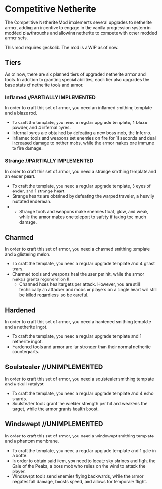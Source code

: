 # Competitive Netherite
The Competitive Netherite Mod implements several upgrades to netherite armor, adding an incentive to engage in the vanilla progression system in modded playthroughs and allowing netherite to compete with other modded armor sets.

This mod requires geckolib.
The mod is a WIP as of now.

## Tiers
As of now, there are six planned tiers of upgraded netherite armor and tools. In addition to granting special abilities, each tier also upgrades the base stats of netherite tools and armor.

### Inflamed //PARTIALLY IMPLEMENTED
In order to craft this set of armor, you need an inflamed smithing template and a blaze rod.
* To craft the template, you need a regular upgrade template, 4 blaze powder, and 4 infernal pyres.
* Infernal pyres are obtained by defeating a new boss mob, the Inferno.
* Inflamed tools and weapons set enemies on fire for 11 seconds and deal increased damage to nether mobs, while the armor makes one immune to fire damage.

### Strange //PARTIALLY IMPLEMENTED
In order to craft this set of armor, you need a strange smithing template and an ender pearl.
* To craft the template, you need a regular upgrade template, 3 eyes of ender, and 1 strange heart.
* Strange hearts are obtained by defeating the warped traveler, a heavily mutated enderman.
* * Strange tools and weapons make enemies float, glow, and weak, while the armor makes one teleport to safety if taking too much damage.

## Charmed
In order to craft this set of armor, you need a charmed smithing template and a glistering melon.
* To craft the template, you need a regular upgrade template and 4 ghast tears.
* Charmed tools and weapons heal the user per hit, while the armor makes grants regeneration II.
  * Charmed hoes heal targets per attack. However, you are still technically an attacker and mobs or players on a single heart will still be killed regardless, so be careful.

## Hardened
In order to craft this set of armor, you need a hardened smithing template and a netherite ingot.
* To craft the template, you need a regular upgrade template and 1 netherite ingot.
* Hardened tools and armor are far stronger than their normal netherite counterparts.

## Soulstealer //UNIMPLEMENTED
In order to craft this set of armor, you need a soulstealer smithing template and a skull catalyst.
* To craft the template, you need a regular upgrade template and 4 echo shards.
*  Soulstealer tools grant the wielder strength per hit and weakens the target, while the armor grants health boost.

## Windswept //UNIMPLEMENTED
In order to craft this set of armor, you need a windswept smithing template and a phantom membrane.
* To craft the template, you need a regular upgrade template and 1 gale in a botte.
* In order to obtain said item, you need to locate sky shrines and fight the Gale of the Peaks, a boss mob who relies on the wind to attack the player.
* Windswept tools send enemies flying backwards, while the armor negates fall damage, boosts speed, and allows for temporary flight.
